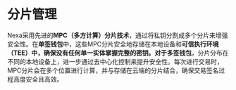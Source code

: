 # 分片管理

Nexa采用先进的**MPC（多方计算）分片技术**，通过将私钥分割成多个分片来增强安全性。在**单签钱包**中，这些MPC分片安全地存储在本地设备和**可信执行环境（TEE）**中，确保没有任何单一实体掌握完整的密钥。对于**多签钱包**，分片分布在不同的本地设备上，进一步通过去中心化控制来提升安全性。每次进行交易时，MPC分片会在多个位置进行计算，并与存储在云端的分片结合，确保交易签名过程高度安全且高效。

